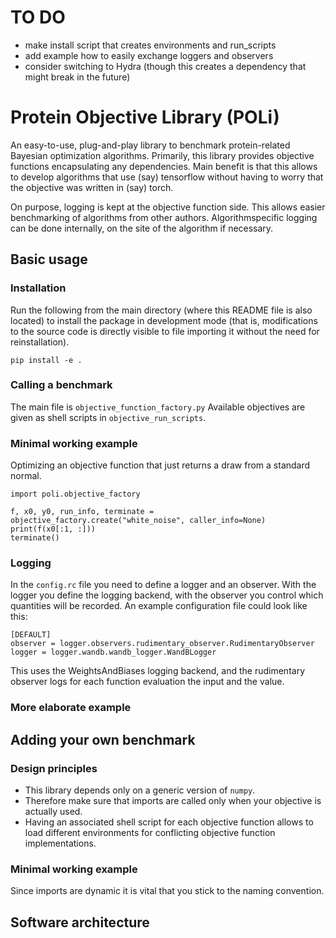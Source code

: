 # TO DO
 * make install script that creates environments and run_scripts 
 * add example how to easily exchange loggers and observers
 * consider switching to Hydra (though this creates a dependency that might break in the future)
# Protein Objective Library (POLi)
An easy-to-use, plug-and-play library to benchmark protein-related Bayesian optimization algorithms.
Primarily, this library provides objective functions encapsulating any dependencies.
Main benefit is that this allows to develop algorithms that use (say) tensorflow without having to worry that the objective was written in (say) torch.

On purpose, logging is kept at the objective function side.
This allows easier benchmarking of algorithms from other authors.
Algorithmspecific logging can be done internally, on the site of the algorithm if necessary.
## Basic usage
### Installation
Run the following from the main directory (where this README file is also located) to install the package in development mode (that is, modifications to the source code is directly visible to file importing it without the need for reinstallation).
```
pip install -e .
```

### Calling a benchmark
The main file is `objective_function_factory.py`
Available objectives are given as shell scripts in `objective_run_scripts`.
### Minimal working example
Optimizing an objective function that just returns a draw from a standard normal.
```
import poli.objective_factory

f, x0, y0, run_info, terminate = objective_factory.create("white_noise", caller_info=None)
print(f(x0[:1, :]))
terminate()
```
### Logging
In the `config.rc` file you need to define a logger and an observer.
With the logger you define the logging backend, with the observer you control which quantities will be recorded.
An example configuration file could look like this:
```
[DEFAULT]
observer = logger.observers.rudimentary_observer.RudimentaryObserver
logger = logger.wandb.wandb_logger.WandBLogger
```
This uses the WeightsAndBiases logging backend, and the rudimentary observer logs for each function evaluation the input  and the value.
### More elaborate example
## Adding your own benchmark
### Design principles
 * This library depends only on a generic version of `numpy`.
 * Therefore make sure that imports are called only when your objective is actually used.
 * Having an associated shell script for each objective function allows to load different environments for conflicting objective function implementations.
### Minimal working example
Since imports are dynamic it is vital that you stick to the naming convention.
## Software architecture
